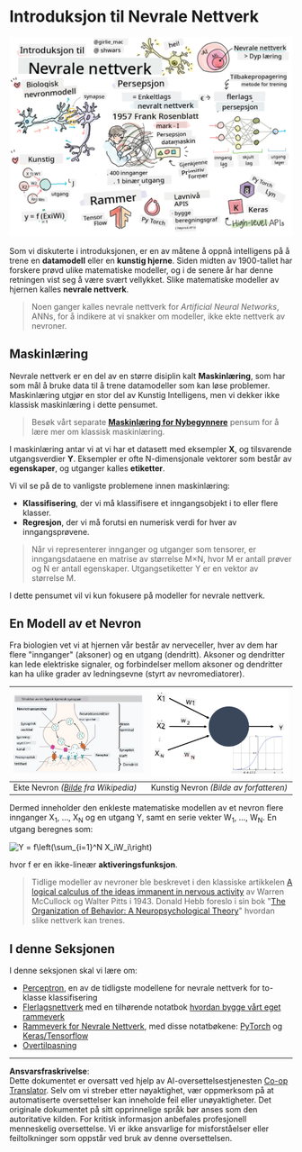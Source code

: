 <!--
CO_OP_TRANSLATOR_METADATA:
{
  "original_hash": "1c6b8c7c1778a35fc1139b7f2aecb7b3",
  "translation_date": "2025-08-28T15:36:19+00:00",
  "source_file": "lessons/3-NeuralNetworks/README.md",
  "language_code": "no"
}
-->
# Introduksjon til Nevrale Nettverk

![Oppsummering av innholdet i Intro Neural Networks i en skisse](../../../../translated_images/ai-neuralnetworks.1c687ae40bc86e834f497844866a26d3e0886650a67a4bbe29442e2f157d3b18.no.png)

Som vi diskuterte i introduksjonen, er en av måtene å oppnå intelligens på å trene en **datamodell** eller en **kunstig hjerne**. Siden midten av 1900-tallet har forskere prøvd ulike matematiske modeller, og i de senere år har denne retningen vist seg å være svært vellykket. Slike matematiske modeller av hjernen kalles **nevrale nettverk**.

> Noen ganger kalles nevrale nettverk for *Artificial Neural Networks*, ANNs, for å indikere at vi snakker om modeller, ikke ekte nettverk av nevroner.

## Maskinlæring

Nevrale nettverk er en del av en større disiplin kalt **Maskinlæring**, som har som mål å bruke data til å trene datamodeller som kan løse problemer. Maskinlæring utgjør en stor del av Kunstig Intelligens, men vi dekker ikke klassisk maskinlæring i dette pensumet.

> Besøk vårt separate **[Maskinlæring for Nybegynnere](http://github.com/microsoft/ml-for-beginners)** pensum for å lære mer om klassisk maskinlæring.

I maskinlæring antar vi at vi har et datasett med eksempler **X**, og tilsvarende utgangsverdier **Y**. Eksempler er ofte N-dimensjonale vektorer som består av **egenskaper**, og utganger kalles **etiketter**.

Vi vil se på de to vanligste problemene innen maskinlæring:

* **Klassifisering**, der vi må klassifisere et inngangsobjekt i to eller flere klasser.
* **Regresjon**, der vi må forutsi en numerisk verdi for hver av inngangsprøvene.

> Når vi representerer innganger og utganger som tensorer, er inngangsdataene en matrise av størrelse M×N, hvor M er antall prøver og N er antall egenskaper. Utgangsetiketter Y er en vektor av størrelse M.

I dette pensumet vil vi kun fokusere på modeller for nevrale nettverk.

## En Modell av et Nevron

Fra biologien vet vi at hjernen vår består av nerveceller, hver av dem har flere "innganger" (aksoner) og en utgang (dendritt). Aksoner og dendritter kan lede elektriske signaler, og forbindelser mellom aksoner og dendritter kan ha ulike grader av ledningsevne (styrt av nevromediatorer).

![Modell av et Nevron](../../../../translated_images/synapse-wikipedia.ed20a9e4726ea1c6a3ce8fec51c0b9bec6181946dca0fe4e829bc12fa3bacf01.no.jpg) | ![Modell av et Nevron](../../../../translated_images/artneuron.1a5daa88d20ebe6f5824ddb89fba0bdaaf49f67e8230c1afbec42909df1fc17e.no.png)
----|----
Ekte Nevron *([Bilde](https://en.wikipedia.org/wiki/Synapse#/media/File:SynapseSchematic_lines.svg) fra Wikipedia)* | Kunstig Nevron *(Bilde av forfatteren)*

Dermed inneholder den enkleste matematiske modellen av et nevron flere innganger X<sub>1</sub>, ..., X<sub>N</sub> og en utgang Y, samt en serie vekter W<sub>1</sub>, ..., W<sub>N</sub>. En utgang beregnes som:

<img src="images/netout.png" alt="Y = f\left(\sum_{i=1}^N X_iW_i\right)" width="131" height="53" align="center"/>

hvor f er en ikke-lineær **aktiveringsfunksjon**.

> Tidlige modeller av nevroner ble beskrevet i den klassiske artikkelen [A logical calculus of the ideas immanent in nervous activity](https://www.cs.cmu.edu/~./epxing/Class/10715/reading/McCulloch.and.Pitts.pdf) av Warren McCullock og Walter Pitts i 1943. Donald Hebb foreslo i sin bok "[The Organization of Behavior: A Neuropsychological Theory](https://books.google.com/books?id=VNetYrB8EBoC)" hvordan slike nettverk kan trenes.

## I denne Seksjonen

I denne seksjonen skal vi lære om:
* [Perceptron](03-Perceptron/README.md), en av de tidligste modellene for nevrale nettverk for to-klasse klassifisering
* [Flerlagsnettverk](04-OwnFramework/README.md) med en tilhørende notatbok [hvordan bygge vårt eget rammeverk](04-OwnFramework/OwnFramework.ipynb)
* [Rammeverk for Nevrale Nettverk](05-Frameworks/README.md), med disse notatbøkene: [PyTorch](05-Frameworks/IntroPyTorch.ipynb) og [Keras/Tensorflow](05-Frameworks/IntroKerasTF.ipynb)
* [Overtilpasning](../../../../lessons/3-NeuralNetworks/05-Frameworks)

---

**Ansvarsfraskrivelse**:  
Dette dokumentet er oversatt ved hjelp av AI-oversettelsestjenesten [Co-op Translator](https://github.com/Azure/co-op-translator). Selv om vi streber etter nøyaktighet, vær oppmerksom på at automatiserte oversettelser kan inneholde feil eller unøyaktigheter. Det originale dokumentet på sitt opprinnelige språk bør anses som den autoritative kilden. For kritisk informasjon anbefales profesjonell menneskelig oversettelse. Vi er ikke ansvarlige for misforståelser eller feiltolkninger som oppstår ved bruk av denne oversettelsen.